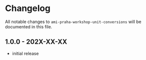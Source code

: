 # Changelog

All notable changes to `ami-praha-workshop-unit-conversions` will be documented in this file.

## 1.0.0 - 202X-XX-XX

- initial release
